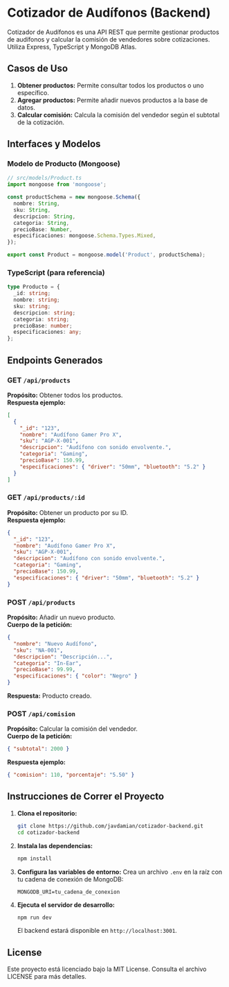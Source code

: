 # Cotizador de Audífonos (Backend)

Cotizador de Audífonos es una API REST que permite gestionar productos de audífonos y calcular la comisión de vendedores sobre cotizaciones. Utiliza Express, TypeScript y MongoDB Atlas.

## Casos de Uso

1. **Obtener productos:** Permite consultar todos los productos o uno específico.
2. **Agregar productos:** Permite añadir nuevos productos a la base de datos.
3. **Calcular comisión:** Calcula la comisión del vendedor según el subtotal de la cotización.

## Interfaces y Modelos

### Modelo de Producto (Mongoose)

```ts
// src/models/Product.ts
import mongoose from 'mongoose';

const productSchema = new mongoose.Schema({
  nombre: String,
  sku: String,
  descripcion: String,
  categoria: String,
  precioBase: Number,
  especificaciones: mongoose.Schema.Types.Mixed,
});

export const Product = mongoose.model('Product', productSchema);
```

### TypeScript (para referencia)

```ts
type Producto = {
  _id: string;
  nombre: string;
  sku: string;
  descripcion: string;
  categoria: string;
  precioBase: number;
  especificaciones: any;
};
```

## Endpoints Generados

### GET `/api/products`
**Propósito:** Obtener todos los productos.  
**Respuesta ejemplo:**
```json
[
  {
    "_id": "123",
    "nombre": "Audífono Gamer Pro X",
    "sku": "AGP-X-001",
    "descripcion": "Audífono con sonido envolvente.",
    "categoria": "Gaming",
    "precioBase": 150.99,
    "especificaciones": { "driver": "50mm", "bluetooth": "5.2" }
  }
]
```

### GET `/api/products/:id`
**Propósito:** Obtener un producto por su ID.  
**Respuesta ejemplo:**
```json
{
  "_id": "123",
  "nombre": "Audífono Gamer Pro X",
  "sku": "AGP-X-001",
  "descripcion": "Audífono con sonido envolvente.",
  "categoria": "Gaming",
  "precioBase": 150.99,
  "especificaciones": { "driver": "50mm", "bluetooth": "5.2" }
}
```

### POST `/api/products`
**Propósito:** Añadir un nuevo producto.  
**Cuerpo de la petición:**
```json
{
  "nombre": "Nuevo Audífono",
  "sku": "NA-001",
  "descripcion": "Descripción...",
  "categoria": "In-Ear",
  "precioBase": 99.99,
  "especificaciones": { "color": "Negro" }
}
```
**Respuesta:** Producto creado.

### POST `/api/comision`
**Propósito:** Calcular la comisión del vendedor.  
**Cuerpo de la petición:**
```json
{ "subtotal": 2000 }
```
**Respuesta ejemplo:**
```json
{ "comision": 110, "porcentaje": "5.50" }
```

## Instrucciones de Correr el Proyecto

1. **Clona el repositorio:**
   ```sh
   git clone https://github.com/javdamian/cotizador-backend.git
   cd cotizador-backend
   ```

2. **Instala las dependencias:**
   ```sh
   npm install
   ```

3. **Configura las variables de entorno:**
   Crea un archivo `.env` en la raíz con tu cadena de conexión de MongoDB:
   ```
   MONGODB_URI=tu_cadena_de_conexion
   ```

4. **Ejecuta el servidor de desarrollo:**
   ```sh
   npm run dev
   ```

   El backend estará disponible en `http://localhost:3001`.

## License

Este proyecto está licenciado bajo la MIT License. Consulta el archivo LICENSE para más detalles.